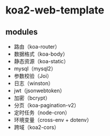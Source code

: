 # koa2-web-template

## modules

- 路由（koa-router）
- 数据格式（koa-body）
- 静态资源（koa-static）
- mysql（mysql2）
- 参数校验（Joi）
- 日志（winston）
- jwt（jsonwebtoken）
- 加密（bcrypt）
- 分页（koa-pagination-v2）
- 定时任务（node-cron）
- 环境变量（cross-env + dotenv）
- 跨域（koa2-cors）
